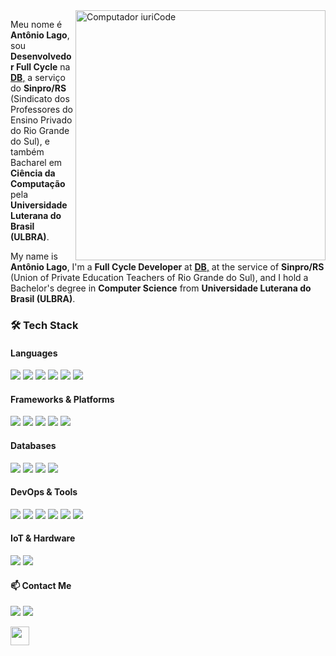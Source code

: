 <img src="https://raw.githubusercontent.com/MicaelliMedeiros/micaellimedeiros/master/image/computer-illustration.png" min-width="400px" max-width="400px" width="400px" align="right" alt="Computador iuriCode">

<p align="left">
    Meu nome é <strong>Antônio Lago</strong>, sou <strong>Desenvolvedor Full Cycle</strong> na <a href="https://db.tec.br/"><strong>DB</strong>,</a> a serviço do <strong>Sinpro/RS</strong> (Sindicato dos Professores do Ensino Privado do Rio Grande do Sul), e também Bacharel em <strong>Ciência da Computação</strong> pela <strong>Universidade Luterana do Brasil (ULBRA)</strong>.
</p>
<p align="left"> 
    My name is <strong>Antônio Lago</strong>, I'm a <strong>Full Cycle Developer</strong> at <a href="https://db.tec.br/"><strong>DB</strong>,</a> at the service of <strong>Sinpro/RS</strong> (Union of Private Education Teachers of Rio Grande do Sul), and I hold a Bachelor's degree in <strong>Computer Science</strong> from <strong>Universidade Luterana do Brasil (ULBRA)</strong>.
</p>

### 🛠️ Tech Stack

#### Languages
<p align="left">
  <img src="https://img.shields.io/badge/C-00599C?style=flat-square&logo=c&logoColor=white" />
  <img src="https://img.shields.io/badge/C%23-239120?style=flat-square&logo=c-sharp&logoColor=white" />
  <img src="https://img.shields.io/badge/Python-FFD43B?style=flat-square&logo=python&logoColor=darkgreen" />
  <img src="https://img.shields.io/badge/JavaScript-323330?style=flat-square&logo=javascript&logoColor=F7DF1E" />
  <img src="https://img.shields.io/badge/HTML5-E34F26?style=flat-square&logo=html5&logoColor=white" />
  <img src="https://img.shields.io/badge/CSS3-1572B6?style=flat-square&logo=css3&logoColor=white" />
</p>

#### Frameworks & Platforms
<p align="left">
  <img src="https://img.shields.io/badge/React-20232A?style=flat-square&logo=react&logoColor=61DAFB" />
  <img src="https://img.shields.io/badge/Angular-DD0031?style=flat-square&logo=angular&logoColor=white" />
  <img src="https://img.shields.io/badge/.NET-5C2D91?style=flat-square&logo=dot-net&logoColor=white" />
  <img src="https://img.shields.io/badge/Flask-000000?style=flat-square&logo=flask&logoColor=white" />
  <img src="https://img.shields.io/badge/WordPress-21759B?style=flat-square&logo=wordpress&logoColor=white" />
</p>

#### Databases
<p align="left">
  <img src="https://img.shields.io/badge/MySQL-4479A1?style=flat-square&logo=mysql&logoColor=white" />
  <img src="https://img.shields.io/badge/SQLite-07405E?style=flat-square&logo=sqlite&logoColor=white" />
  <img src="https://img.shields.io/badge/Microsoft%20SQL%20Server-CC2927?style=flat-square&logo=microsoft-sql-server&logoColor=white" />
  <img src="https://img.shields.io/badge/Oracle-F80000?style=flat-square&logo=oracle&logoColor=white" />
</p>

#### DevOps & Tools
<p align="left">
  <img src="https://img.shields.io/badge/Docker-2496ED?style=flat-square&logo=docker&logoColor=white" />
  <img src="https://img.shields.io/badge/Kubernetes-326CE5?style=flat-square&logo=kubernetes&logoColor=white" />
  <img src="https://img.shields.io/badge/Jenkins-D24939?style=flat-square&logo=jenkins&logoColor=white" />
  <img src="https://img.shields.io/badge/Git-F05032?style=flat-square&logo=git&logoColor=white" />
  <img src="https://img.shields.io/badge/PowerShell-5391FE?style=flat-square&logo=powershell&logoColor=white" />
  <img src="https://img.shields.io/badge/Nginx-009639?style=flat-square&logo=nginx&logoColor=white" />
</p>

#### IoT & Hardware
<p align="left">
  <img src="https://img.shields.io/badge/Raspberry%20Pi-A22846?style=flat-square&logo=raspberry-pi&logoColor=white" />
  <img src="https://img.shields.io/badge/Arduino-00979D?style=flat-square&logo=arduino&logoColor=white" />
</p>

#### 📫 Contact Me
<p align="left">
  <a href="mailto:antonio.lago@rede.ulbra.br" alt="Gmail">
  <img src="https://img.shields.io/badge/Gmail-D14836?style=flat-square&logo=gmail&logoColor=white" /></a>

  <a href="https://www.linkedin.com/in/antonioclago/" alt="Linkedin">
  <img src="https://img.shields.io/badge/LinkedIn-0077B5?style=flat-square&logo=linkedin&logoColor=white" /></a>
</p>  

<a href="https://www.buymeacoffee.com/tonio"><img src="https://www.buymeacoffee.com/assets/img/custom_images/orange_img.png" height="30px"></a>
